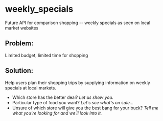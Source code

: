 # weekly_specials
Future API for comparison shopping -- weekly specials as seen on local market websites

## Problem:  
Limited budget, limited time for shopping

## Solution:  
Help users plan their shopping trips by supplying information on weekly specials at local markets.  
* Which store has the better deal?  *Let us show you.*
* Particular type of food you want?  *Let's see what's on sale...*
* Unsure of which store will give you the best bang for your buck? *Tell me what you're looking for and we'll look into it.*
